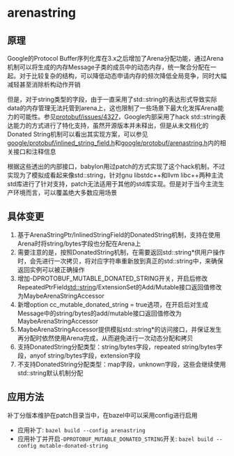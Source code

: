 # arenastring

## 原理

Google的Protocol Buffer序列化库在3.x之后增加了Arena分配功能，通过Arena机制可以将生成的内存Message子类的成员中的动态内存，统一聚合分配在一起。对于比较复杂的结构，可以降低动态申请内存的频次降低全局竞争，同时大幅减轻甚至消除析构动作开销

但是，对于string类型的字段，由于一直采用了std::string的表达形式导致实际data的内存管理无法托管到arena上，这也限制了一些场景下最大化发挥Arena能力的可能性。参见[protobuf/issues/4327](https://github.com/protocolbuffers/protobuf/issues/4327)，Google内部采用了hack std::string表达能力的方式进行了特化支持，虽然开源版本并未释出，但是从未文档化的Donated String机制可以看出其实现方案，可以参见[google/protobuf/inlined_string_field.h](https://github.com/protocolbuffers/protobuf/blob/main/src/google/protobuf/inlined_string_field.h)和[google/protobuf/arenastring.h](https://github.com/protocolbuffers/protobuf/blob/main/src/google/protobuf/arenastring.h)内的相关接口和注释信息

根据这些透出的内部接口，babylon用过patch的方式实现了这个hack机制，不过实现为了模拟成看起来像std::string，针对gnu libstdc++和llvm libc++两种主流std库进行了针对支持，patch无法适用于其他的std库实现。但是对于当今主流生产环境而言，可以覆盖绝大多数应用场景

## 具体变更

1. 基于ArenaStringPtr/InlinedStringField的DonatedString机制，支持在使用Arena时将string/bytes字段也分配在Arena上
2. 需要注意的是，按照DonatedString机制，在需要返回std::string*供用户操作时，会先进行一次拷贝，将对应字符串重新放到真正的std::string中，来确保返回实例可以被正确操作
3. 增加-DPROTOBUF_MUTABLE_DONATED_STRING开关，开启后修改RepeatedPtrField<std::string>/ExtensionSet的Add/Mutable接口返回值修改为MaybeArenaStringAccessor
4. 新增option cc_mutable_donated_string = true选项，在开启后对生成Message中的string/bytes的add/mutable接口返回值修改为MaybeArenaStringAccessor
5. MaybeArenaStringAccessor提供模拟std::string*的访问接口，并保证发生再分配时依然使用Arena完成，从而避免进行一次动态分配和拷贝
6. 支持DonatedString分配类型：string/bytes字段，repeated string/bytes字段，anyof string/bytes字段，extension字段
7. 不支持DonatedString分配类型：map字段，unknown字段，这些会继续使用std::string默认机制分配

## 应用方法

补丁分版本维护在patch目录当中，在bazel中可以采用config进行启用
- 应用补丁: `bazel build --config arenastring`
- 应用补丁并开启`-DPROTOBUF_MUTABLE_DONATED_STRING`开关: `bazel build --config mutable-donated-string`
